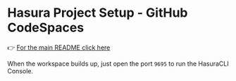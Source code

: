 # Hasura Project Setup - GitHub CodeSpaces

👉 [For the main README click here](README.md)

When the workspace builds up, just open the port `9695` to run the HasuraCLI Console.
